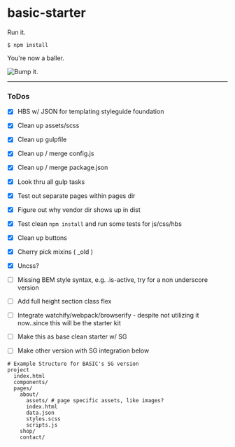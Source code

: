 # basic-starter

Run it.

```
$ npm install
```

You're now a baller.

![Bump it.](https://media.giphy.com/media/DjVCpTvzAKLaE/giphy.gif)

---

### ToDos
- [x] HBS w/ JSON for templating styleguide foundation
- [x] Clean up assets/scss
- [x] Clean up gulpfile
- [x] Clean up / merge config.js
- [x] Clean up / merge package.json
- [x] Look thru all gulp tasks
- [x] Test out separate pages within pages dir
- [x] Figure out why vendor dir shows up in dist
- [x] Test clean `npm install` and run some tests for js/css/hbs
- [x] Clean up buttons
- [x] Cherry pick mixins ( _old )
- [x] Uncss?

- [ ] Missing BEM style syntax, e.g. .is-active, try for a non underscore version
- [ ] Add full height section class flex

- [ ] Integrate watchify/webpack/browserify - despite not utilizing it now..since this will be the starter kit

- [ ] Make this as base clean starter w/ SG
- [ ] Make other version with SG integration below

```
# Example Structure for BASIC's SG version
project
  index.html
  components/
  pages/
    about/
      assets/ # page specific assets, like images?
      index.html
      data.json
      styles.scss
      scripts.js
    shop/
    contact/
```
